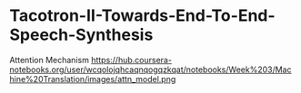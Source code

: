 # Tacotron-II-Towards-End-To-End-Speech-Synthesis

Attention Mechanism
https://hub.coursera-notebooks.org/user/wcqolojqhcaqnqogqzkqat/notebooks/Week%203/Machine%20Translation/images/attn_model.png
